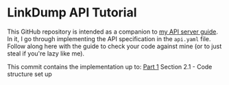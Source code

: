 # LinkDump API Tutorial

This GitHub repository is intended as a companion to
[my API server guide](https://www.ravitadinada.com/blog/tech/linkdump-api-guide).
In it, I go through implementing the API specification in the `api.yaml` file.
Follow along here with the guide to check your code against mine (or to just
steal if you're lazy like me).

This commit contains the implementation up to:
[Part 1](https://www.ravitadinada.com/blog/tech/linkdump-api-guide-pt1) Section 2.1 - Code structure set up
